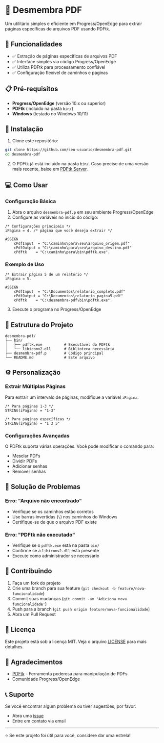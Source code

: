 # 📄 Desmembra PDF

Um utilitário simples e eficiente em Progress/OpenEdge para extrair páginas específicas de arquivos PDF usando PDFtk.

## 🎯 Funcionalidades

- ✅ Extração de páginas específicas de arquivos PDF
- ✅ Interface simples via código Progress/OpenEdge
- ✅ Utiliza PDFtk para processamento confiável
- ✅ Configuração flexível de caminhos e páginas

## 📋 Pré-requisitos

- **Progress/OpenEdge** (versão 10.x ou superior)
- **PDFtk** (incluído na pasta `bin/`)
- **Windows** (testado no Windows 10/11)

## 🚀 Instalação

1. Clone este repositório:
```bash
git clone https://github.com/seu-usuario/desmembra-pdf.git
cd desmembra-pdf
```

2. O PDFtk já está incluído na pasta `bin/`. Caso precise de uma versão mais recente, baixe em [PDFtk Server](https://www.pdflabs.com/tools/pdftk-server/).

## 💻 Como Usar

### Configuração Básica

1. Abra o arquivo `desmembra-pdf.p` em seu ambiente Progress/OpenEdge
2. Configure as variáveis no início do código:

```progress
/* Configurações principais */
iPagina = 4. /* página que você deseja extrair */

ASSIGN 
    cPdfInput  = "C:\caminho\para\seu\arquivo_origem.pdf"
    cPdfOutput = "C:\caminho\para\seu\arquivo_destino.pdf"
    cPdftk    = "C:\caminho\para\bin\pdftk.exe".
```

### Exemplo de Uso

```progress
/* Extrair página 5 de um relatório */
iPagina = 5.

ASSIGN 
    cPdfInput  = "C:\Documentos\relatorio_completo.pdf"
    cPdfOutput = "C:\Documentos\relatorio_pagina5.pdf"
    cPdftk    = "C:\desmembra-pdf\bin\pdftk.exe".
```

3. Execute o programa no Progress/OpenEdge

## 📁 Estrutura do Projeto

```
desmembra-pdf/
├── bin/
│   ├── pdftk.exe          # Executável do PDFtk
│   └── libiconv2.dll      # Biblioteca necessária
├── desmembra-pdf.p        # Código principal
└── README.md              # Este arquivo
```

## ⚙️ Personalização

### Extrair Múltiplas Páginas

Para extrair um intervalo de páginas, modifique a variável `iPagina`:

```progress
/* Para páginas 1-3 */
STRING(iPagina) = "1-3"

/* Para páginas específicas */
STRING(iPagina) = "1 3 5"
```

### Configurações Avançadas

O PDFtk suporta várias operações. Você pode modificar o comando para:
- Mesclar PDFs
- Dividir PDFs
- Adicionar senhas
- Remover senhas

## 🔧 Solução de Problemas

### Erro: "Arquivo não encontrado"
- Verifique se os caminhos estão corretos
- Use barras invertidas (`\`) nos caminhos do Windows
- Certifique-se de que o arquivo PDF existe

### Erro: "PDFtk não executado"
- Verifique se o `pdftk.exe` está na pasta `bin/`
- Confirme se a `libiconv2.dll` está presente
- Execute como administrador se necessário

## 🤝 Contribuindo

1. Faça um fork do projeto
2. Crie uma branch para sua feature (`git checkout -b feature/nova-funcionalidade`)
3. Commit suas mudanças (`git commit -am 'Adiciona nova funcionalidade'`)
4. Push para a branch (`git push origin feature/nova-funcionalidade`)
5. Abra um Pull Request

## 📝 Licença

Este projeto está sob a licença MIT. Veja o arquivo [LICENSE](LICENSE) para mais detalhes.

## 🙏 Agradecimentos

- [PDFtk](https://www.pdflabs.com/tools/pdftk-server/) - Ferramenta poderosa para manipulação de PDFs
- Comunidade Progress/OpenEdge

## 📞 Suporte

Se você encontrar algum problema ou tiver sugestões, por favor:
- Abra uma [issue](https://github.com/seu-usuario/desmembra-pdf/issues)
- Entre em contato via email

---

⭐ Se este projeto foi útil para você, considere dar uma estrela!